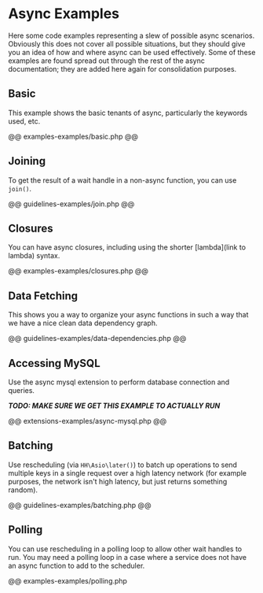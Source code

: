 # Async Examples

Here some code examples representing a slew of possible async scenarios. Obviously this does not cover all possible situations, but they should give you an idea of how and where async can be used effectively. Some of these examples are found spread out through the rest of the async documentation; they are added here again for consolidation purposes.

## Basic

This example shows the basic tenants of async, particularly the keywords used, etc.

@@ examples-examples/basic.php @@

## Joining

To get the result of a wait handle in a non-async function, you can use `join()`.

@@ guidelines-examples/join.php @@

## Closures

You can have async closures, including using the shorter [lambda](link to lambda) syntax.

@@ examples-examples/closures.php @@

## Data Fetching

This shows you a way to organize your async functions in such a way that we have a nice clean data dependency graph.

@@ guidelines-examples/data-dependencies.php @@

## Accessing MySQL

Use the async mysql extension to perform database connection and queries.

***TODO: MAKE SURE WE GET THIS EXAMPLE TO ACTUALLY RUN***

@@ extensions-examples/async-mysql.php @@

## Batching

Use rescheduling (via `HH\Asio\later()`) to batch up operations to send multiple keys in a single request over a high latency network (for example purposes, the network isn't high latency, but just returns something random).

@@ guidelines-examples/batching.php @@

## Polling

You can use rescheduling in a polling loop to allow other wait handles to run. You may need a polling loop in a case where a service does not have an async function to add to the scheduler.

@@ examples-examples/polling.php
